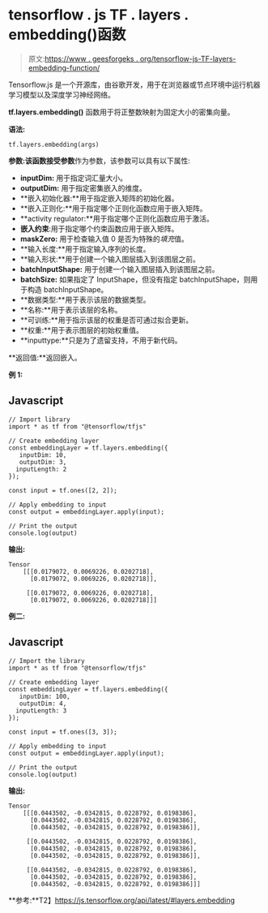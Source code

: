 # tensorflow . js TF . layers . embedding()函数

> 原文:[https://www . geesforgeks . org/tensorflow-js-TF-layers-embedding-function/](https://www.geeksforgeeks.org/tensorflow-js-tf-layers-embedding-function/)

Tensorflow.js 是一个开源库，由谷歌开发，用于在浏览器或节点环境中运行机器学习模型以及深度学习神经网络。

**tf.layers.embedding()** 函数用于将正整数映射为固定大小的密集向量。

**语法:**

```
tf.layers.embedding(args)
```

**参数:**该函数接受**参数**作为参数，该参数可以具有以下属性:

*   **inputDim:** 用于指定词汇量大小。
*   **outputDim:** 用于指定密集嵌入的维度。
*   **嵌入初始化器:**用于指定嵌入矩阵的初始化器。
*   **嵌入正则化:**用于指定哪个正则化函数应用于嵌入矩阵。
*   **activity regulator:**用于指定哪个正则化函数应用于激活。
*   **嵌入约束**:用于指定哪个约束函数应用于嵌入矩阵。
*   **maskZero:** 用于检查输入值 0 是否为特殊的*填充*值。
*   **输入长度:**用于指定输入序列的长度。
*   **输入形状:**用于创建一个输入图层插入到该图层之前。
*   **batchInputShape:** 用于创建一个输入图层插入到该图层之前。
*   **batchSize:** 如果指定了 InputShape，但没有指定 batchInputShape，则用于构造 batchInputShape。
*   **数据类型:**用于表示该层的数据类型。
*   **名称:**用于表示该层的名称。
*   **可训练:**用于指示该层的权重是否可通过拟合更新。
*   **权重:**用于表示图层的初始权重值。
*   **inputtype:**只是为了遗留支持，不用于新代码。

**返回值:**返回嵌入。

**例 1:**

## Javascript

```
// Import library
import * as tf from "@tensorflow/tfjs"

// Create embedding layer
const embeddingLayer = tf.layers.embedding({
   inputDim: 10,
   outputDim: 3,
  inputLength: 2
});

const input = tf.ones([2, 2]);

// Apply embedding to input 
const output = embeddingLayer.apply(input);

// Print the output
console.log(output)
```

**输出:**

```
Tensor
    [[[0.0179072, 0.0069226, 0.0202718],
      [0.0179072, 0.0069226, 0.0202718]],

     [[0.0179072, 0.0069226, 0.0202718],
      [0.0179072, 0.0069226, 0.0202718]]]
```

**例二:**

## Javascript

```
// Import the library
import * as tf from "@tensorflow/tfjs"

// Create embedding layer
const embeddingLayer = tf.layers.embedding({
   inputDim: 100,
   outputDim: 4,
  inputLength: 3
});

const input = tf.ones([3, 3]);

// Apply embedding to input
const output = embeddingLayer.apply(input);

// Print the output
console.log(output)
```

**输出:**

```
Tensor
    [[[0.0443502, -0.0342815, 0.0228792, 0.0198386],
      [0.0443502, -0.0342815, 0.0228792, 0.0198386],
      [0.0443502, -0.0342815, 0.0228792, 0.0198386]],

     [[0.0443502, -0.0342815, 0.0228792, 0.0198386],
      [0.0443502, -0.0342815, 0.0228792, 0.0198386],
      [0.0443502, -0.0342815, 0.0228792, 0.0198386]],

     [[0.0443502, -0.0342815, 0.0228792, 0.0198386],
      [0.0443502, -0.0342815, 0.0228792, 0.0198386],
      [0.0443502, -0.0342815, 0.0228792, 0.0198386]]]
```

**参考:**T2】https://js.tensorflow.org/api/latest/#layers.embedding
